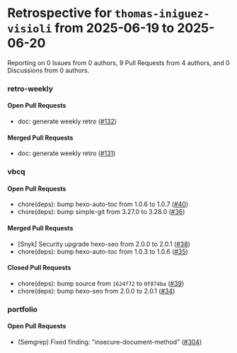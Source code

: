 # Retrospective for `thomas-iniguez-visioli` from 2025-06-19 to 2025-06-20

Reporting on 0 Issues from 0 authors, 9 Pull Requests from 4 authors, and 0 Discussions from 0 authors.


### retro-weekly

#### Open Pull Requests

- doc: generate weekly retro ([#132](https://github.com/thomas-iniguez-visioli/retro-weekly/pull/132))

#### Merged Pull Requests

- doc: generate weekly retro ([#131](https://github.com/thomas-iniguez-visioli/retro-weekly/pull/131))

### vbcq

#### Open Pull Requests

- chore(deps): bump hexo-auto-toc from 1.0.6 to 1.0.7 ([#40](https://github.com/thomas-iniguez-visioli/vbcq/pull/40))
- chore(deps): bump simple-git from 3.27.0 to 3.28.0 ([#36](https://github.com/thomas-iniguez-visioli/vbcq/pull/36))

#### Merged Pull Requests

- [Snyk] Security upgrade hexo-seo from 2.0.0 to 2.0.1 ([#38](https://github.com/thomas-iniguez-visioli/vbcq/pull/38))
- chore(deps): bump hexo-auto-toc from 1.0.3 to 1.0.6 ([#35](https://github.com/thomas-iniguez-visioli/vbcq/pull/35))

#### Closed Pull Requests

- chore(deps): bump source from `1624f72` to `0f874ba` ([#39](https://github.com/thomas-iniguez-visioli/vbcq/pull/39))
- chore(deps): bump hexo-seo from 2.0.0 to 2.0.1 ([#34](https://github.com/thomas-iniguez-visioli/vbcq/pull/34))

### portfolio

#### Open Pull Requests

- (Semgrep) Fixed finding: "insecure-document-method" ([#304](https://github.com/thomas-iniguez-visioli/portfolio/pull/304))